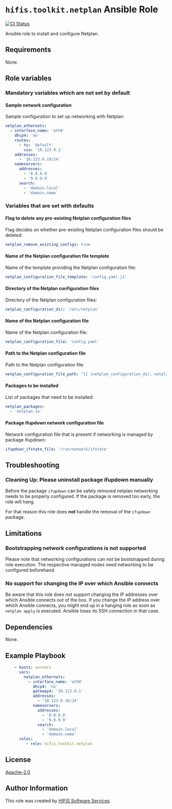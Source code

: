 <!--
SPDX-FileCopyrightText: Helmholtz Centre for Environmental Research (UFZ)
SPDX-FileCopyrightText: Helmholtz-Zentrum Dresden-Rossendorf (HZDR)

SPDX-License-Identifier: Apache-2.0
-->

# `hifis.toolkit.netplan` Ansible Role

[![CI Status](https://github.com/hifis-net/ansible-collection-toolkit/actions/workflows/netplan.yml/badge.svg)](https://github.com/hifis-net/ansible-collection-toolkit/actions/workflows/netplan.yml)

Ansible role to install and configure Netplan.

## Requirements

None.

## Role variables

### Mandatory variables which are not set by default

#### Sample network configuration

Sample configuration to set up networking with Netplan:

```yaml
netplan_ethernets:
  - interface_name: 'eth0'
    dhcp4: 'no'
    routes:
      - to: 'default'
        via: '10.123.0.1'
    addresses:
      - '10.123.0.10/24'
    nameservers:
      addresses:
        - '8.8.8.8'
        - '9.9.9.9'
      search:
        - 'domain.local'
        - 'domain.name'
```

### Variables that are set with defaults

#### Flag to delete any pre-existing Netplan configuration files

Flag decides on whether pre-existing Netplan configuration files should be deleted:

```yaml
netplan_remove_existing_configs: true
```

#### Name of the Netplan configuration file template

Name of the template providing the Netplan configuration file:

```yaml
netplan_configuration_file_template: 'config.yaml.j2'
```

#### Directory of the Netplan configuration files

Directory of the Netplan configuration files:

```yaml
netplan_configuration_dir: '/etc/netplan'
```

#### Name of the Netplan configuration file

Name of the Netplan configuration file:

```yaml
netplan_configuration_file: 'config.yaml'
```

#### Path to the Netplan configuration file

Path to the Netplan configuration file:

```yaml
netplan_configuration_file_path: "{{ (netplan_configuration_dir, netplan_configuration_file) | path_join }}"
```

#### Packages to be installed

List of packages that need to be installed:

```yaml
netplan_packages:
  - 'netplan.io'
```

#### Package ifupdown network configuration file

Network configuration file that is present if networking is managed by package ifupdown:

```yaml
ifupdown_ifstate_file: '/run/network/ifstate'
```

## Troubleshooting

### Cleaning Up: Please uninstall package ifupdown manually

Before the package `ifupdown` can be safely removed netplan networking
needs to be properly configured.
If the package is removed too early, the role will hang.

For that reason this role does **not** handle the removal of the `ifupdown` package.

## Limitations

### Bootstrapping network configurations is not supported

Please note that networking configurations can not be bootstrapped during
role execution.
The respective managed nodes need networking to be configured beforehand.

### No support for changing the IP over which Ansible connects

Be aware that this role does not support changing the IP addresses
over which Ansible connects out of the box.
If you change the IP address over which Ansible connects,
you might end up in a hanging role as soon as `netplan apply`
is executed.
Ansible loses its SSH connection in that case.

## Dependencies

None.

## Example Playbook

```yaml
    - hosts: servers
      vars:
        netplan_ethernets:
          - interface_name: 'eth0'
            dhcp4: 'no'
            gateway4: '10.123.0.1'
            addresses:
              - '10.123.0.10/24'
            nameservers:
              addresses:
                - '8.8.8.8'
                - '9.9.9.9'
              search:
                - 'domain.local'
                - 'domain.name'
      roles:
         - role: hifis.toolkit.netplan
```

## License

[Apache-2.0](LICENSES/Apache-2.0.txt)

## Author Information

This role was created by [HIFIS Software Services](https://hifis.net/).
